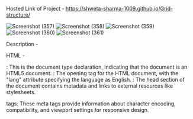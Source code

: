 Hosted Link of Project - https://shweta-sharma-1009.github.io/Grid-structure/

![Screenshot (357)](https://github.com/shweta-sharma-1009/Grid-structure/assets/128416925/ee0fc6d3-77f3-4a5b-9e21-dac5833d397d)
![Screenshot (358)](https://github.com/shweta-sharma-1009/Grid-structure/assets/128416925/2842286d-e45a-4742-bec6-c321c0a3c04c)
![Screenshot (359)](https://github.com/shweta-sharma-1009/Grid-structure/assets/128416925/329585bb-62fa-43a0-ac75-13d66ab425bc)
![Screenshot (360)](https://github.com/shweta-sharma-1009/Grid-structure/assets/128416925/e551b0cb-3053-46e6-8623-18c9cf474d01)
![Screenshot (361)](https://github.com/shweta-sharma-1009/Grid-structure/assets/128416925/bf07d753-7bad-4733-afe2-038ae8175dd8)

Description - 

HTML - 
<!DOCTYPE html>: This is the document type declaration, indicating that the document is an HTML5 document.

<html lang="en">: The opening tag for the HTML document, with the "lang" attribute specifying the language as English.

<head>: The head section of the document contains metadata and links to external resources like stylesheets.

<meta> tags: These meta tags provide information about character encoding, compatibility, and viewport settings for responsive design.

<title>: Sets the title of the webpage, which appears in the browser's title bar or tab.

<link rel="stylesheet" href="style.css"/>: Links an external stylesheet named "style.css" for styling the webpage.

<body>: The body section contains the visible content of the webpage.

<div class="container">: A container for grouping content. CSS classes are used for styling.

<div class="item g1">: A container for navigation content.

<div class="nav">: A container for navigation items.

<button> elements: These represent navigation buttons like "Home," "About," etc.

<img>: An image element with a source and attributes for displaying an image.

<div class="item g2">: A container for an image.

<img>: An image element with a base64-encoded source for displaying an image.
Explanation:
This code defines a basic webpage layout using HTML and links a stylesheet for styling. It consists of two main sections: navigation and an image. 
The navigation is contained within a "container" element, and it includes buttons and an image representing a logo. The image section also resides in the same "container" element and displays an image using a base64-encoded source.


CSS - 
This CSS code is like a set of instructions to style a webpage layout. Imagine you're arranging things on a grid paper.

Margins: You're making sure there's no extra space around the whole webpage.

Container: Think of it as a big box where everything goes. This box is divided into rows and columns, like graph paper. It's a black box with a white border. Inside, there are 6 rows, each as tall as 6 bookmarks stacked on top of each other. And there are 16 columns, each about as wide as 6% of the box.

First Box (g1): Imagine the first row of the box. It's a big box itself that stretches across all columns. Inside, you're putting things in the middle of the box, both horizontally and vertically. Like arranging stuff neatly in the center.

Navigation: This is like a menu at the top. The buttons are spaced out and have a black background with white writing. They're like black cards with white text on them.

Other Boxes (g2 to g10): Imagine the grid again. Now, you're placing more boxes in different spots. Some are wide, some are narrow. They're like little containers where you can put things.

Items: These are things inside the small boxes. They look like small cards with white borders and backgrounds. They're spaced a bit from each other.

So, in simpler terms, this code helps arrange and style the parts of a webpage. It's like putting items in rows and columns, making sure they look nice with colors, borders, and spacing.
